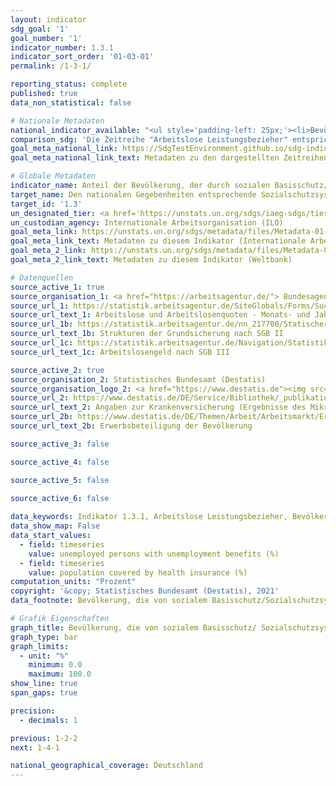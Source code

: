 ```yaml
---
layout: indicator    
sdg_goal: '1'    
goal_number: '1'    
indicator_number: 1.3.1    
indicator_sort_order: '01-03-01'    
permalink: /1-3-1/    

reporting_status: complete    
published: true    
data_non_statistical: false    

# Nationale Metadaten    
national_indicator_available: "<ul style='padding-left: 25px;'><li>Bevölkerung mit Krankenversicherungsschutz</li> <li> Arbeitslose Leistungsbezieher</li></ul>"    
comparison_sdg: 'Die Zeitreihe "Arbeitslose Leistungsbezieher" entspricht den globalen Metadaten. Die Zeitreihe "Bevölkerung mit Krankenversicherungsschutz" bietet zusätzliche Informationen.'    
goal_meta_national_link: https://SdgTestEnvironment.github.io/sdg-indicators/public/MetaDe/1.3.1.pdf    
goal_meta_national_link_text: Metadaten zu den dargestellten Zeitreihen    

# Globale Metadaten    
indicator_name: Anteil der Bevölkerung, der durch sozialen Basisschutz/ Sozialschutzsysteme abgedeckt ist, nach Geschlecht, mit getrennter Ausweisung der Kinder, Arbeitslosen, älteren Menschen, Menschen mit Behinderungen, Schwangeren, Neugeborenen, Opfern von Arbeitsunfällen, Armen und Schwachen    
target_name: Den nationalen Gegebenheiten entsprechende Sozialschutzsysteme und -maßnahmen für alle umsetzen, einschließlich eines Basisschutzes, und bis 2030 eine breite Versorgung der Armen und Schwachen erreichen    
target_id: '1.3'    
un_designated_tier: <a href='https://unstats.un.org/sdgs/iaeg-sdgs/tier-classification/' title='Klicken Sie hier um weitere Informationen zur UN-Tier-Klassifikation zu erhalten.'  target='_blank'>Tier II</a>    
un_custodian_agency: Internationale Arbeitsorganisation (ILO)    
goal_meta_link: https://unstats.un.org/sdgs/metadata/files/Metadata-01-03-01a.pdf    
goal_meta_link_text: Metadaten zu diesem Indikator (Internationale Arbeitsorganisation)
goal_meta_2_link: https://unstats.un.org/sdgs/metadata/files/Metadata-01-03-01b.pdf
goal_meta_2_link_text: Metadaten zu diesem Indikator (Weltbank)        

# Datenquellen
source_active_1: true
source_organisation_1: <a href="https://arbeitsagentur.de/"> Bundesagentur für Arbeit (BA) </a>
source_url_1: https://statistik.arbeitsagentur.de/SiteGlobals/Forms/Suche/Einzelheftsuche_Formular.html?nn=1184484&topic_f=alo-zeitreihe-dwo
source_url_text_1: Arbeitslose und Arbeitslosenquoten - Monats- und Jahreszahlen ab 1950, Tabelle 2.6.1
source_url_1b: https://statistik.arbeitsagentur.de/nn_217700/Statischer-Content/Rubriken/Grundsicherung-fuer-Arbeitsuchende-SGBII/Ueberblick/Zeitreihe-zu-Strukturen-der-Bedarfsgemeinschaften-Leistungsempfaenger.html
source_url_text_1b: Strukturen der Grundsicherung nach SGB II
source_url_1c: https://statistik.arbeitsagentur.de/Navigation/Statistik/Statistik-nach-Themen/Lohnersatzleistungen-SGBIII/Arbeitslosengeld/Arbeitslosengeld-Nav.html
source_url_text_1c: Arbeitslosengeld nach SGB III

source_active_2: true
source_organisation_2: Statistisches Bundesamt (Destatis)
source_organisation_logo_2: <a href="https://www.destatis.de"><img src="https://g205sdgs.github.io/sdg-indicators/public/OrgImgDe/destatis.png" alt="Logo destatis" style="height:60px; width:148px"/></a>
source_url_2: https://www.destatis.de/DE/Service/Bibliothek/_publikationen-fachserienliste-13.html?nn=206136
source_url_text_2: Angaben zur Krankenversicherung (Ergebnisse des Mikrozensus) – Fachserie 13, Reihe 1.1
source_url_2b: https://www.destatis.de/DE/Themen/Arbeit/Arbeitsmarkt/Erwerbslosigkeit/_inhalt.html#sprg230004
source_url_text_2b: Erwerbsbeteiligung der Bevölkerung

source_active_3: false

source_active_4: false

source_active_5: false

source_active_6: false
    
data_keywords: Indikator 1.3.1, Arbeitslose Leistungsbezieher, Bevölkerung mit Krankenversicherungsschutz    
data_show_map: False    
data_start_values: 
  - field: timeseries
    value: unemployed persons with unemployment benefits (%)
  - field: timeseries
    value: population covered by health insurance (%)    
computation_units: "Prozent"    
copyright: '&copy; Statistisches Bundesamt (Destatis), 2021'    
data_footnote: Bevölkerung, die von sozialem Basisschutz/Sozialschutzsystemen erfasst wird    

# Grafik Eigenschaften    
graph_title: Bevölkerung, die von sozialem Basisschutz/ Sozialschutzsystemen erfasst wird    
graph_type: bar    
graph_limits:
  - unit: "%"
    minimum: 0.0
    maximum: 100.0
show_line: true
span_gaps: true

precision:
  - decimals: 1    

previous: 1-2-2    
next: 1-4-1    

national_geographical_coverage: Deutschland    
---
```


<span></span>